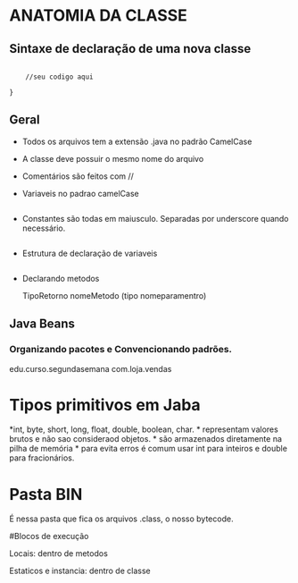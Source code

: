 # ANATOMIA DA CLASSE


## Sintaxe de declaração de uma nova classe

```public class ClassName {

	//seu codigo aqui

}
```

## Geral

* Todos os arquivos tem a extensão .java no padrão CamelCase

* A classe deve possuir o mesmo nome do arquivo

* Comentários são feitos com //

* Variaveis no padrao camelCase
	``` int ano = 2022;

* Constantes são todas em maiusculo. Separadas por underscore quando necessário.
	``` final String BR = "BRASIL";

* Estrutura de declaração de variaveis

	``` Tipo NomeBemDefinido = Atribuição opcional;

* Declarando metodos 

	TipoRetorno nomeMetodo (tipo nomeparamentro)

## Java Beans
### Organizando pacotes e Convencionando padrões.

edu.curso.segundasemana
com.loja.vendas



# Tipos primitivos em Jaba

*int, byte, short, long, float, double, boolean, char.
	 * representam valores brutos e não sao consideraod objetos.
	 * são armazenados diretamente na pilha de memória
	 * para evita erros é comum usar int para inteiros e double para fracionários.


# Pasta BIN

É nessa pasta que fica os arquivos .class, o nosso bytecode.

#Blocos de execução

Locais: dentro de metodos

Estaticos e instancia: dentro de classe 

